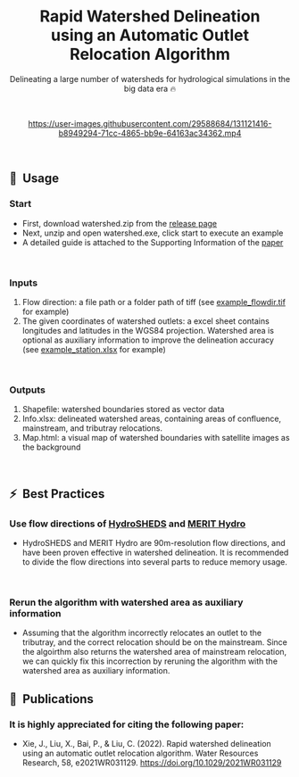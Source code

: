 <div align="center">

# Rapid Watershed Delineation<br>using an Automatic Outlet Relocation Algorithm

Delineating a large number of watersheds for hydrological simulations in the big data era 🔥<br>

</div>
<br>

<div align="center">

https://user-images.githubusercontent.com/29588684/131121416-b8949294-71cc-4865-bb9e-64163ac34362.mp4

</div>
<br>


## 🚀&nbsp;&nbsp;Usage


### Start
- First, download watershed.zip from the [release page](https://github.com/xiejx5/watershed_delineation/releases)
- Next, unzip and open watershed.exe, click start to execute an example
- A detailed guide is attached to the Supporting Information of the [paper](https://doi.org/10.1029/2021WR031129)
<br>

### Inputs
1. Flow direction: a file path or a folder path of tiff (see [example_flowdir.tif](example_flowdir.tif) for example)
2. The given coordinates of watershed outlets: a excel sheet contains longitudes and latitudes in the WGS84 projection. Watershed area is optional as auxiliary information to improve the delineation accuracy (see [example_station.xlsx](example_station.xlsx) for example)
<br>

### Outputs
1. Shapefile: watershed boundaries stored as vector data
2. Info.xlsx: delineated watershed areas, containing areas of confluence, mainstream, and tributray relocations.
3. Map.html: a visual map of watershed boundaries with satellite images as the background
<br>

## ⚡&nbsp;&nbsp;Best Practices

### Use flow directions of [HydroSHEDS](https://www.hydrosheds.org/) and [MERIT Hydro](http://hydro.iis.u-tokyo.ac.jp/~yamadai/MERIT_Hydro/)
- HydroSHEDS and MERIT Hydro are 90m-resolution flow directions, and have been proven effective in watershed delineation. It is recommended to divide the flow directions into several parts to reduce memory usage.
<br>

### Rerun the algorithm with watershed area as auxiliary information
- Assuming that the algorithm incorrectly relocates an outlet to the tributray, and the correct relocation should be on the mainstream. Since the algoirthm also returns the watershed area of mainstream relocation, we can quickly fix this incorrection by reruning the algorithm with the watershed area as auxiliary information.

## 📌&nbsp;&nbsp;Publications

### It is highly appreciated for citing the following paper:
- Xie, J., Liu, X., Bai, P., & Liu, C. (2022). Rapid watershed delineation using an automatic outlet relocation algorithm. Water Resources Research, 58, e2021WR031129. https://doi.org/10.1029/2021WR031129